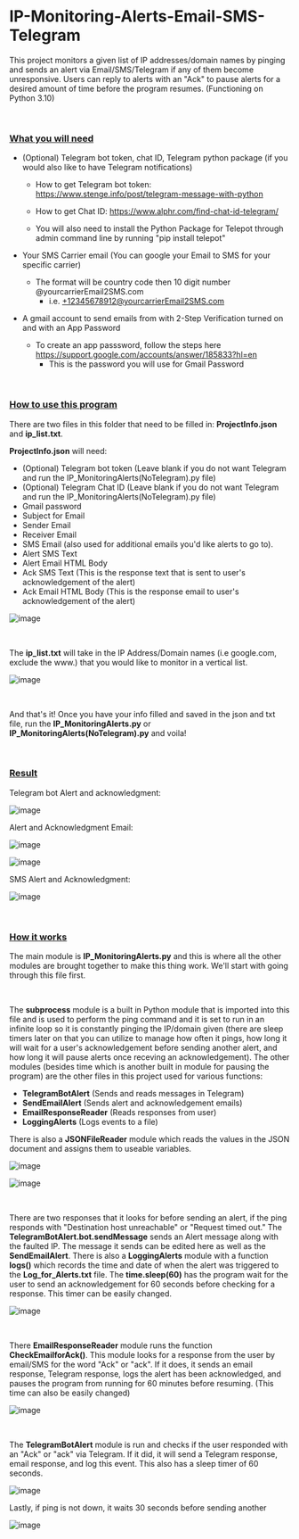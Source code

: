 # IP-Monitoring-Alerts-Email-SMS-Telegram
This project monitors a given list of IP addresses/domain names by pinging and sends an alert via Email/SMS/Telegram if any of them become unresponsive. Users can reply to alerts with an "Ack" to pause alerts for a desired amount of time before the program resumes. (Functioning on Python 3.10)

<br />

### <ins>What you will need</ins>

- (Optional) Telegram bot token, chat ID, Telegram python package (if you would also like to have Telegram notifications)	
 	
	
	- How to get Telegram bot token: https://www.stenge.info/post/telegram-message-with-python
	
	- How to get Chat ID: https://www.alphr.com/find-chat-id-telegram/
	
	- You will also need to install the Python Package for Telepot through admin command line by running "pip install telepot"


- Your SMS Carrier email (You can google your Email to SMS for your specific carrier)
	- The format will be country code then 10 digit number @yourcarrierEmail2SMS.com
		- i.e. +12345678912@yourcarrierEmail2SMS.com


- A gmail account to send emails from with 2-Step Verification turned on and with an App Password
	- To create an app passsword, follow the steps here https://support.google.com/accounts/answer/185833?hl=en
		- This is the password you will use for Gmail Password 


<br />

### <ins>How to use this program </ins>

There are two files in this folder that need to be filled in: **ProjectInfo.json** and **ip_list.txt**.  

**ProjectInfo.json** will need:
- (Optional) Telegram bot token (Leave blank if you do not want Telegram and run the IP_MonitoringAlerts(NoTelegram).py file)
- (Optional) Telegram Chat ID (Leave blank if you do not want Telegram and run the IP_MonitoringAlerts(NoTelegram).py file)
- Gmail password
- Subject for Email
- Sender Email
- Receiver Email
- SMS Email (also used for additional emails you'd like alerts to go to). 
- Alert SMS Text
- Alert Email HTML Body
- Ack SMS Text (This is the response text that is sent to user's acknowledgement of the alert)
- Ack Email HTML Body (This is the response email to user's acknowledgement of the alert)


![image](https://user-images.githubusercontent.com/43974559/166006930-44aede56-0cc0-4185-8055-83cacf58632b.png)

<br />

The **ip_list.txt** will take in the IP Address/Domain names 
(i.e google.com, exclude the www.) that you would like to monitor in a vertical list. 


![image](https://user-images.githubusercontent.com/43974559/166244577-bc6bce63-fb27-4590-b70f-b9dfbcd0ee90.png)

<br />

And that's it! Once you have your info filled and saved in the json and txt file, run the **IP_MonitoringAlerts.py** or **IP_MonitoringAlerts(NoTelegram).py** and voila!

<br />

### <ins>Result </ins>

Telegram bot Alert and acknowledgment:

![image](https://user-images.githubusercontent.com/43974559/166242244-4761f184-3352-493e-b29d-568e6ebb1991.png)


Alert and Acknowledgment Email: 

![image](https://user-images.githubusercontent.com/43974559/166240217-33df2f31-0a58-43cc-9dd1-09f1eb1deb21.png)

![image](https://user-images.githubusercontent.com/43974559/166241867-35c97ec2-d0d6-4df8-84bd-005585847f26.png)



SMS Alert and Acknowledgment:

![image](https://user-images.githubusercontent.com/43974559/166241463-3e4a8e6e-4e73-419e-a9ec-2808b2a269e4.png)




<br />

### <ins>How it works </ins>

The main module is **IP_MonitoringAlerts.py** and this is where all the other modules are brought together to make this thing work. We'll start with going through this file first.

<br />

The **subprocess** module is a built in Python module that is imported into this file and is used to perform the ping command and it is set to run in an infinite loop so it is constantly pinging the IP/domain given (there are sleep timers later on that you can utilize to manage how often it pings, how long it will wait for a user's acknowledgement before sending another alert, and how long it will pause alerts once receving an acknowledgement). 
The other modules (besides time which is another built in module for pausing the program) are the other files in this project used for various functions:  	

- **TelegramBotAlert** (Sends and reads messages in Telegram)
- **SendEmailAlert** (Sends alert and acknowledgement emails)
- **EmailResponseReader** (Reads responses from user)
- **LoggingAlerts** (Logs events to a file)

There is also a **JSONFileReader** module which reads the values in the JSON document and assigns them to useable variables. 

![image](https://user-images.githubusercontent.com/43974559/166008671-76f54fed-a562-43d4-a2a9-d5a54604e66a.png)


![image](https://user-images.githubusercontent.com/43974559/165816529-4c17f255-7a05-4e10-a7ea-4c6d7140def8.png)


<br />

There are two responses that it looks for before sending an alert, if the ping responds with "Destination host unreachable" or "Request timed out." 
The **TelegramBotAlert.bot.sendMessage** sends an Alert message along with the faulted IP. The message it sends can be edited here as well as the **SendEmailAlert**. There is also a **LoggingAlerts** module with a function **logs()** which records the time and date of when the alert was triggered to the **Log_for_Alerts.txt** file. The **time.sleep(60)** has the program wait for the user to send an acknowledgement for 60 seconds before checking for a response. This timer can be easily changed. 


![image](https://user-images.githubusercontent.com/43974559/165821287-fd881cf9-a75a-40d9-9b75-510029727de1.png)


<br />

There **EmailResponseReader** module runs the function **CheckEmailforAck()**. This module looks for a response from the user by email/SMS for the word "Ack" or "ack". If it does, it sends an email response, Telegram response, logs the alert has been acknowledged, and pauses the program from running for 60 minutes before resuming. (This time can also be easily changed)

![image](https://user-images.githubusercontent.com/43974559/165821391-268a65fe-16ee-4232-8a2d-20f5b3c6f343.png)


<br />

The **TelegramBotAlert** module is run and checks if the user responded with an "Ack" or "ack" via Telegram. If it did, it will send a Telegram response, email response, and log this event. This also has a sleep timer of 60 seconds. 

![image](https://user-images.githubusercontent.com/43974559/166249766-6a59920f-7817-4850-add4-6da23768a778.png)


Lastly, if ping is not down, it waits 30 seconds before sending another 

![image](https://user-images.githubusercontent.com/43974559/166319085-9eba47a0-8d09-4e84-aa3e-8933b0307b4b.png)









